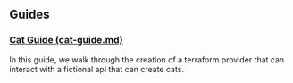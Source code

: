 ## Guides

### [Cat Guide (cat-guide.md)](./cat-guide.md)
In this guide, we walk through the creation of a terraform provider that can interact with a fictional api that can create cats.